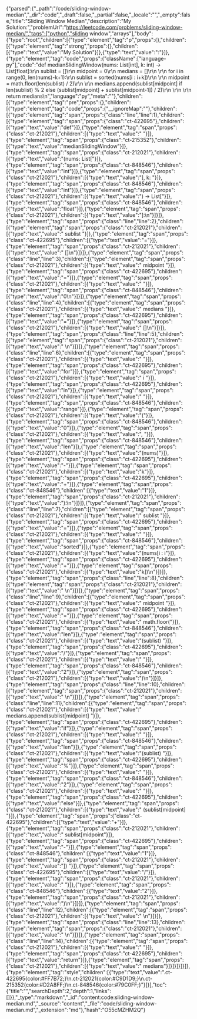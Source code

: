 {"parsed":{"_path":"/code/sliding-window-median","_dir":"code","_draft":false,"_partial":false,"_locale":"","_empty":false,"title":"Sliding Window Median","description":"My Solution:","problemUrl":"https://leetcode.com/problems/sliding-window-median/","tags":["python","sliding window","arrays"],"body":{"type":"root","children":[{"type":"element","tag":"p","props":{},"children":[{"type":"element","tag":"strong","props":{},"children":[{"type":"text","value":"My Solution"}]},{"type":"text","value":":"}]},{"type":"element","tag":"code","props":{"className":["language-py"],"code":"def medianSlidingWindow(nums: List[int], k: int) -> List[float]:\r\n    sublist = []\r\n    midpoint = 0\r\n    medians = []\r\n    \r\n    for i in range(0, len(nums)-k+1):\r\n        sublist = sorted(nums[i : i+k])\r\n            \r\n        midpoint = math.floor(len(sublist) / 2)\r\n        \r\n        medians.append(sublist[midpoint] if len(sublist) % 2 else (sublist[midpoint] + sublist[midpoint-1]) / 2)\r\n        \r\n        \r\n    return medians\n","language":"py","meta":""},"children":[{"type":"element","tag":"pre","props":{},"children":[{"type":"element","tag":"code","props":{"__ignoreMap":""},"children":[{"type":"element","tag":"span","props":{"class":"line","line":1},"children":[{"type":"element","tag":"span","props":{"class":"ct-422695"},"children":[{"type":"text","value":"def"}]},{"type":"element","tag":"span","props":{"class":"ct-212021"},"children":[{"type":"text","value":" "}]},{"type":"element","tag":"span","props":{"class":"ct-215352"},"children":[{"type":"text","value":"medianSlidingWindow"}]},{"type":"element","tag":"span","props":{"class":"ct-212021"},"children":[{"type":"text","value":"(nums: List["}]},{"type":"element","tag":"span","props":{"class":"ct-848546"},"children":[{"type":"text","value":"int"}]},{"type":"element","tag":"span","props":{"class":"ct-212021"},"children":[{"type":"text","value":"], k: "}]},{"type":"element","tag":"span","props":{"class":"ct-848546"},"children":[{"type":"text","value":"int"}]},{"type":"element","tag":"span","props":{"class":"ct-212021"},"children":[{"type":"text","value":") -> List["}]},{"type":"element","tag":"span","props":{"class":"ct-848546"},"children":[{"type":"text","value":"float"}]},{"type":"element","tag":"span","props":{"class":"ct-212021"},"children":[{"type":"text","value":"]:\n"}]}]},{"type":"element","tag":"span","props":{"class":"line","line":2},"children":[{"type":"element","tag":"span","props":{"class":"ct-212021"},"children":[{"type":"text","value":"    sublist "}]},{"type":"element","tag":"span","props":{"class":"ct-422695"},"children":[{"type":"text","value":"="}]},{"type":"element","tag":"span","props":{"class":"ct-212021"},"children":[{"type":"text","value":" []\n"}]}]},{"type":"element","tag":"span","props":{"class":"line","line":3},"children":[{"type":"element","tag":"span","props":{"class":"ct-212021"},"children":[{"type":"text","value":"    midpoint "}]},{"type":"element","tag":"span","props":{"class":"ct-422695"},"children":[{"type":"text","value":"="}]},{"type":"element","tag":"span","props":{"class":"ct-212021"},"children":[{"type":"text","value":" "}]},{"type":"element","tag":"span","props":{"class":"ct-848546"},"children":[{"type":"text","value":"0\n"}]}]},{"type":"element","tag":"span","props":{"class":"line","line":4},"children":[{"type":"element","tag":"span","props":{"class":"ct-212021"},"children":[{"type":"text","value":"    medians "}]},{"type":"element","tag":"span","props":{"class":"ct-422695"},"children":[{"type":"text","value":"="}]},{"type":"element","tag":"span","props":{"class":"ct-212021"},"children":[{"type":"text","value":" []\n"}]}]},{"type":"element","tag":"span","props":{"class":"line","line":5},"children":[{"type":"element","tag":"span","props":{"class":"ct-212021"},"children":[{"type":"text","value":"    \n"}]}]},{"type":"element","tag":"span","props":{"class":"line","line":6},"children":[{"type":"element","tag":"span","props":{"class":"ct-212021"},"children":[{"type":"text","value":"    "}]},{"type":"element","tag":"span","props":{"class":"ct-422695"},"children":[{"type":"text","value":"for"}]},{"type":"element","tag":"span","props":{"class":"ct-212021"},"children":[{"type":"text","value":" i "}]},{"type":"element","tag":"span","props":{"class":"ct-422695"},"children":[{"type":"text","value":"in"}]},{"type":"element","tag":"span","props":{"class":"ct-212021"},"children":[{"type":"text","value":" "}]},{"type":"element","tag":"span","props":{"class":"ct-848546"},"children":[{"type":"text","value":"range"}]},{"type":"element","tag":"span","props":{"class":"ct-212021"},"children":[{"type":"text","value":"("}]},{"type":"element","tag":"span","props":{"class":"ct-848546"},"children":[{"type":"text","value":"0"}]},{"type":"element","tag":"span","props":{"class":"ct-212021"},"children":[{"type":"text","value":", "}]},{"type":"element","tag":"span","props":{"class":"ct-848546"},"children":[{"type":"text","value":"len"}]},{"type":"element","tag":"span","props":{"class":"ct-212021"},"children":[{"type":"text","value":"(nums)"}]},{"type":"element","tag":"span","props":{"class":"ct-422695"},"children":[{"type":"text","value":"-"}]},{"type":"element","tag":"span","props":{"class":"ct-212021"},"children":[{"type":"text","value":"k"}]},{"type":"element","tag":"span","props":{"class":"ct-422695"},"children":[{"type":"text","value":"+"}]},{"type":"element","tag":"span","props":{"class":"ct-848546"},"children":[{"type":"text","value":"1"}]},{"type":"element","tag":"span","props":{"class":"ct-212021"},"children":[{"type":"text","value":"):\n"}]}]},{"type":"element","tag":"span","props":{"class":"line","line":7},"children":[{"type":"element","tag":"span","props":{"class":"ct-212021"},"children":[{"type":"text","value":"        sublist "}]},{"type":"element","tag":"span","props":{"class":"ct-422695"},"children":[{"type":"text","value":"="}]},{"type":"element","tag":"span","props":{"class":"ct-212021"},"children":[{"type":"text","value":" "}]},{"type":"element","tag":"span","props":{"class":"ct-848546"},"children":[{"type":"text","value":"sorted"}]},{"type":"element","tag":"span","props":{"class":"ct-212021"},"children":[{"type":"text","value":"(nums[i : i"}]},{"type":"element","tag":"span","props":{"class":"ct-422695"},"children":[{"type":"text","value":"+"}]},{"type":"element","tag":"span","props":{"class":"ct-212021"},"children":[{"type":"text","value":"k])\n"}]}]},{"type":"element","tag":"span","props":{"class":"line","line":8},"children":[{"type":"element","tag":"span","props":{"class":"ct-212021"},"children":[{"type":"text","value":"            \n"}]}]},{"type":"element","tag":"span","props":{"class":"line","line":9},"children":[{"type":"element","tag":"span","props":{"class":"ct-212021"},"children":[{"type":"text","value":"        midpoint "}]},{"type":"element","tag":"span","props":{"class":"ct-422695"},"children":[{"type":"text","value":"="}]},{"type":"element","tag":"span","props":{"class":"ct-212021"},"children":[{"type":"text","value":" math.floor("}]},{"type":"element","tag":"span","props":{"class":"ct-848546"},"children":[{"type":"text","value":"len"}]},{"type":"element","tag":"span","props":{"class":"ct-212021"},"children":[{"type":"text","value":"(sublist) "}]},{"type":"element","tag":"span","props":{"class":"ct-422695"},"children":[{"type":"text","value":"/"}]},{"type":"element","tag":"span","props":{"class":"ct-212021"},"children":[{"type":"text","value":" "}]},{"type":"element","tag":"span","props":{"class":"ct-848546"},"children":[{"type":"text","value":"2"}]},{"type":"element","tag":"span","props":{"class":"ct-212021"},"children":[{"type":"text","value":")\n"}]}]},{"type":"element","tag":"span","props":{"class":"line","line":10},"children":[{"type":"element","tag":"span","props":{"class":"ct-212021"},"children":[{"type":"text","value":"        \n"}]}]},{"type":"element","tag":"span","props":{"class":"line","line":11},"children":[{"type":"element","tag":"span","props":{"class":"ct-212021"},"children":[{"type":"text","value":"        medians.append(sublist[midpoint] "}]},{"type":"element","tag":"span","props":{"class":"ct-422695"},"children":[{"type":"text","value":"if"}]},{"type":"element","tag":"span","props":{"class":"ct-212021"},"children":[{"type":"text","value":" "}]},{"type":"element","tag":"span","props":{"class":"ct-848546"},"children":[{"type":"text","value":"len"}]},{"type":"element","tag":"span","props":{"class":"ct-212021"},"children":[{"type":"text","value":"(sublist) "}]},{"type":"element","tag":"span","props":{"class":"ct-422695"},"children":[{"type":"text","value":"%"}]},{"type":"element","tag":"span","props":{"class":"ct-212021"},"children":[{"type":"text","value":" "}]},{"type":"element","tag":"span","props":{"class":"ct-848546"},"children":[{"type":"text","value":"2"}]},{"type":"element","tag":"span","props":{"class":"ct-212021"},"children":[{"type":"text","value":" "}]},{"type":"element","tag":"span","props":{"class":"ct-422695"},"children":[{"type":"text","value":"else"}]},{"type":"element","tag":"span","props":{"class":"ct-212021"},"children":[{"type":"text","value":" (sublist[midpoint] "}]},{"type":"element","tag":"span","props":{"class":"ct-422695"},"children":[{"type":"text","value":"+"}]},{"type":"element","tag":"span","props":{"class":"ct-212021"},"children":[{"type":"text","value":" sublist[midpoint"}]},{"type":"element","tag":"span","props":{"class":"ct-422695"},"children":[{"type":"text","value":"-"}]},{"type":"element","tag":"span","props":{"class":"ct-848546"},"children":[{"type":"text","value":"1"}]},{"type":"element","tag":"span","props":{"class":"ct-212021"},"children":[{"type":"text","value":"]) "}]},{"type":"element","tag":"span","props":{"class":"ct-422695"},"children":[{"type":"text","value":"/"}]},{"type":"element","tag":"span","props":{"class":"ct-212021"},"children":[{"type":"text","value":" "}]},{"type":"element","tag":"span","props":{"class":"ct-848546"},"children":[{"type":"text","value":"2"}]},{"type":"element","tag":"span","props":{"class":"ct-212021"},"children":[{"type":"text","value":")\n"}]}]},{"type":"element","tag":"span","props":{"class":"line","line":12},"children":[{"type":"element","tag":"span","props":{"class":"ct-212021"},"children":[{"type":"text","value":"        \n"}]}]},{"type":"element","tag":"span","props":{"class":"line","line":13},"children":[{"type":"element","tag":"span","props":{"class":"ct-212021"},"children":[{"type":"text","value":"        \n"}]}]},{"type":"element","tag":"span","props":{"class":"line","line":14},"children":[{"type":"element","tag":"span","props":{"class":"ct-212021"},"children":[{"type":"text","value":"    "}]},{"type":"element","tag":"span","props":{"class":"ct-422695"},"children":[{"type":"text","value":"return"}]},{"type":"element","tag":"span","props":{"class":"ct-212021"},"children":[{"type":"text","value":" medians"}]}]}]}]}]},{"type":"element","tag":"style","children":[{"type":"text","value":".ct-422695{color:#FF7B72;}\n.ct-212021{color:#C9D1D9;}\n.ct-215352{color:#D2A8FF;}\n.ct-848546{color:#79C0FF;}"}]}],"toc":{"title":"","searchDepth":2,"depth":1,"links":[]}},"_type":"markdown","_id":"content:code:sliding-window-median.md","_source":"content","_file":"code/sliding-window-median.md","_extension":"md"},"hash":"O55cMZHM2Q"}